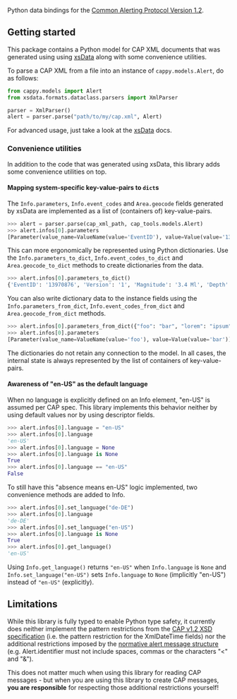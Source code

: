 
Python data bindings for the [Common Alerting Protocol Version 1.2](https://docs.oasis-open.org/emergency/cap/v1.2/CAP-v1.2.html).

## Getting started

This package contains a Python model for CAP XML documents that was generated using using [xsData](https://xsdata.readthedocs.io/) along with some convenience utilities.

To parse a CAP XML from a file into an instance of `cappy.models.Alert`, do as follows:

```python
from cappy.models import Alert
from xsdata.formats.dataclass.parsers import XmlParser

parser = XmlParser()
alert = parser.parse("path/to/my/cap.xml", Alert)
```

For advanced usage, just take a look at the [xsData](https://xsdata.readthedocs.io/en/latest/data_binding/basics/) docs.

### Convenience utilities

In addition to the code that was generated using xsData, this library adds some convenience utilities on top.

#### Mapping system-specific key-value-pairs to `dict`s

The `Info.parameters`, `Info.event_codes` and `Area.geocode` fields generated by xsData are implemented as a list of (containers of) key-value-pairs.

```python
>>> alert = parser.parse(cap_xml_path, cap_tools.models.Alert)
>>> alert.infos[0].parameters
[Parameter(value_name=ValueName(value='EventID'), value=Value(value='13970876')), Parameter(value_name=ValueName(value='Version'), value=Value(value='1')), Parameter(value_name=ValueName(value='Magnitude'), value=Value(value='3.4 Ml')), Parameter(value_name=ValueName(value='Depth'), value=Value(value='11.8 mi.')), Parameter(value_name=ValueName(value='Quality'), value=Value(value='Excellent'))]
```

This can more ergonomically be represented using Python dictionaries. Use the `Info.parameters_to_dict`, `Info.event_codes_to_dict` and `Area.geocode_to_dict` methods to create dictionaries from the data.

```python
>>> alert.infos[0].parameters_to_dict()
{'EventID': '13970876', 'Version': '1', 'Magnitude': '3.4 Ml', 'Depth': '11.8 mi.', 'Quality': 'Excellent'}
```

You can also write dictionary data to the instance fields using the `Info.parameters_from_dict`, `Info.event_codes_from_dict` and `Area.geocode_from_dict` methods.

```python
>>> alert.infos[0].parameters_from_dict({"foo": "bar", "lorem": "ipsum"})
>>> alert.infos[0].parameters
[Parameter(value_name=ValueName(value='foo'), value=Value(value='bar')), Parameter(value_name=ValueName(value='lorem'), value=Value(value='ipsum'))]
```

The dictionaries do not retain any connection to the model. In all cases, the internal state is always represented by the list of containers of key-value-pairs.

#### Awareness of "en-US" as the default language

When no language is explicitly defined on an Info element, "en-US" is assumed per CAP spec. This library implements this behavior neither by using default values nor by using descriptor fields.

```python
>>> alert.infos[0].language = "en-US"
>>> alert.infos[0].language
'en-US'
>>> alert.infos[0].language = None
>>> alert.infos[0].language is None
True
>>> alert.infos[0].language == "en-US"
False
```

To still have this "absence means en-US" logic implemented, two convenience methods are added to Info.

```python
>>> alert.infos[0].set_language("de-DE")
>>> alert.infos[0].language
'de-DE'
>>> alert.infos[0].set_language("en-US")
>>> alert.infos[0].language is None
True
>>> alert.infos[0].get_language()
'en-US'
```

Using `Info.get_language()` returns `"en-US"` when `Info.language` is `None` and `Info.set_language("en-US")` sets `Info.language` to `None` (implicitly "en-US") instead of `"en-US"` (explicitly).

## Limitations

While this library is fully typed to enable Python type safety, it currently does neither implement the pattern restrictions from the [CAP v1.2 XSD specification](./CAP-v1.2.xsd) (i.e. the pattern restriction for the XmlDateTime fields) nor the additional restrictions imposed by the [normative alert message structure](https://docs.oasis-open.org/emergency/cap/v1.2/CAP-v1.2.html#_Toc454352650) (e.g. Alert.identifier must not include spaces, commas or the characters "<" and "&").

This does not matter much when using this library for reading CAP messages - but when you are using this library to create CAP messages, **you are responsible** for respecting those additional restrictions yourself!
